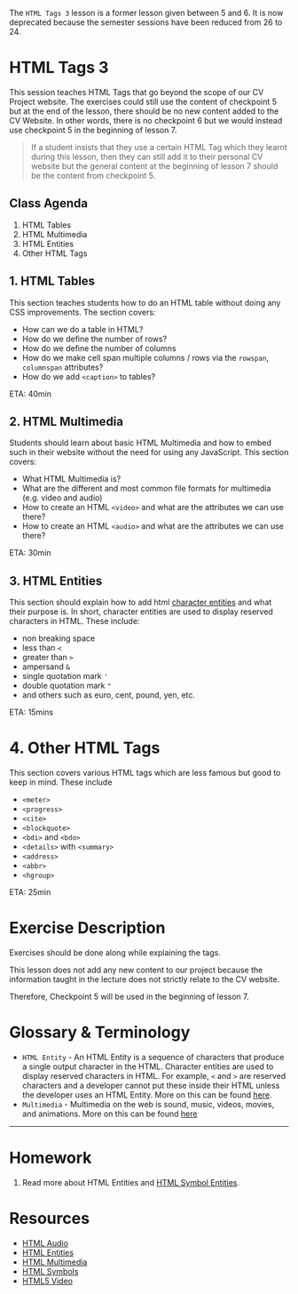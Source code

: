 The `HTML Tags 3` lesson is a former lesson given between 5 and 6. It is now deprecated because the semester sessions have been reduced from 26 to 24.

<!-- ---
title: Lesson between 5 and 6 - HTML Tags 3
--- -->

# HTML Tags 3

This session teaches HTML Tags that go beyond the scope of our CV Project website. The exercises could still use the content of checkpoint 5 but at the end of the lesson, there should be no new content added to the CV Website. In other words, there is no checkpoint 6 but we would instead use checkpoint 5 in the beginning of lesson 7.

> If a student insists that they use a certain HTML Tag which they learnt during this lesson, then they can still add it to their personal CV website but the general content at the beginning of lesson 7 should be the content from checkpoint 5.

## Class Agenda

1. HTML Tables
2. HTML Multimedia
3. HTML Entities
4. Other HTML Tags

## 1. HTML Tables

This section teaches students how to do an HTML table without doing any CSS improvements. The section covers:

- How can we do a table in HTML?
- How do we define the number of rows?
- How do we define the number of columns
- How do we make cell span multiple columns / rows via the `rowspan`, `columnspan` attributes?
- How do we add `<caption>` to tables?

ETA: 40min

## 2. HTML Multimedia

Students should learn about basic HTML Multimedia and how to embed such in their website without the need for using any JavaScript. This section covers:

- What HTML Multimedia is?
- What are the different and most common file formats for multimedia (e.g. video and audio)
- How to create an HTML `<video>` and what are the attributes we can use there?
- How to create an HTML `<audio>` and what are the attributes we can use there?

ETA: 30min

## 3. HTML Entities

This section should explain how to add html [character entities](https://www.w3schools.com/html/html_entities.asp) and what their purpose is. In short, character entities are used to display reserved characters in HTML. These include:

- non breaking space
- less than `<`
- greater than `>`
- ampersand `&`
- single quotation mark `'`
- double quotation mark `"`
- and others such as euro, cent, pound, yen, etc.

ETA: 15mins

# 4. Other HTML Tags

This section covers various HTML tags which are less famous but good to keep in mind. These include

- `<meter>`
- `<progress>`
- `<cite>`
- `<blockquote>`
- `<bdi>` and `<bdo>`
- `<details>` with `<summary>`
- `<address>`
- `<abbr>`
- `<hgroup>`

ETA: 25min

# Exercise Description

Exercises should be done along while explaining the tags.

This lesson does not add any new content to our project because the information taught in the lecture does not strictly relate to the CV website.

Therefore, Checkpoint 5 will be used in the beginning of lesson 7.

# Glossary & Terminology

- `HTML Entity` - An HTML Entity is a sequence of characters that produce a single output character in the HTML. Character entities are used to display reserved characters in HTML. For example, `<` and `>` are reserved characters and a developer cannot put these inside their HTML unless the developer uses an HTML Entity. More on this can be found [here](https://www.w3schools.com/html/html_entities.asp).
- `Multimedia` - Multimedia on the web is sound, music, videos, movies, and animations. More on this can be found [here](https://www.w3schools.com/html/html_media.asp)

---

# Homework

1. Read more about HTML Entities and [HTML Symbol Entities](https://www.w3schools.com/html/html_symbols.asp).

# Resources

- [HTML Audio](https://www.w3schools.com/html/html5_audio.asp)
- [HTML Entities](https://www.w3schools.com/html/html_entities.asp)
- [HTML Multimedia](https://www.w3schools.com/html/html_media.asp)
- [HTML Symbols](https://www.w3schools.com/html/html_symbols.asp)
- [HTML5 Video](https://www.w3schools.com/html/html5_video.asp)
